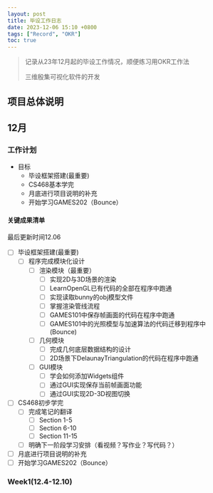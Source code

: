 ```yaml
---
layout: post
title: 毕设工作日志
date: 2023-12-06 15:10 +0800
tags: ["Record", "OKR"]
toc: true
---
```


> 记录从23年12月起的毕设工作情况，顺便练习用OKR工作法
>
> 三维殷集可视化软件的开发

## 项目总体说明

## 12月

### 工作计划

- 目标
  - 毕设框架搭建(最重要)
  - CS468基本学完
  - 月底进行项目说明的补充
  - 开始学习GAMES202（Bounce）

#### 关键成果清单

最后更新时间12.06

- [ ] 毕设框架搭建(最重要)
  - [ ] 程序完成模块化设计
    - [ ] 渲染模块（最重要）
      - [ ] 实现2D与3D场景的渲染
      - [ ] LearnOpenGL已有代码的全部在程序中跑通
      - [ ] 实现读取bunny的obj模型文件
      - [ ] 掌握渲染管线流程
      - [ ] GAMES101中保存帧画面的代码在程序中跑通
      - [ ] GAMES101中的光照模型与加速算法的代码迁移到程序中(Bounce)
    - [ ] 几何模块
      - [ ] 完成几何底层数据结构的设计
      - [ ] 2D场景下DelaunayTriangulation的代码在程序中跑通
    - [ ] GUI模块
      - [ ] 学会如何添加Widgets组件
      - [ ] 通过GUI实现保存当前帧画面功能
      - [ ] 通过GUI实现2D-3D视图切换
- [ ] CS468初步学完
  - [ ] 完成笔记的翻译
    - [ ] Section 1-5
    - [ ] Section 6-10
    - [ ] Section 11-15
  - [ ] 明确下一阶段学习安排（看视频？写作业？写代码？）
- [ ] 月底进行项目说明的补充
- [ ] 开始学习GAMES202（Bounce）

### Week1(12.4-12.10)
